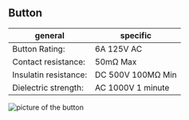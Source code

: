 ## Button

|general|specific|
|---|---|
|Button Rating: |6A 125V AC|
|Contact resistance: |50mΩ Max|
|Insulatin resistance: |DC 500V 100MΩ Min|
|Dielectric strength: |AC 1000V 1 minute|

![picture of the button](Button.PNG)

